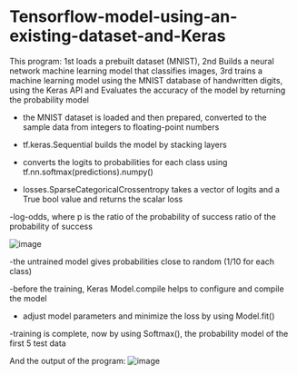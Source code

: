 # Tensorflow-model-using-an-existing-dataset-and-Keras

This program: 1st loads a prebuilt dataset (MNIST), 2nd Builds a neural network machine learning model that classifies images, 3rd trains a machine learning model using the MNIST database of handwritten digits, using the Keras API and Evaluates the accuracy of the model by returning the probability model

- the MNIST dataset is loaded and then prepared, converted to the sample data from integers to floating-point numbers

-  tf.keras.Sequential builds the model by stacking layers

- converts the logits to probabilities for each class using  tf.nn.softmax(predictions).numpy()

- losses.SparseCategoricalCrossentropy takes a vector of logits and a True bool value and returns the scalar loss

-log-odds, where p is the ratio of the probability of success ratio of the probability of success

![image](https://user-images.githubusercontent.com/118382269/206126996-5680c781-016e-4380-a22a-bf06b7cfda8d.png)

-the untrained model gives probabilities close to random (1/10 for each class)

-before the training, Keras Model.compile  helps to configure and compile the model

- adjust  model parameters and minimize the loss by using Model.fit()

-training is complete, now by using Softmax(), the probability model of the first 5 test data

And the output of the program:
![image](https://user-images.githubusercontent.com/118382269/206130577-8afcd59a-19b3-4828-9e76-5957688cbb60.png)

